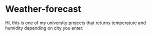 # Weather-forecast
Hi, this is one of my university projects that returns temperature and humidity depending on city you enter.
